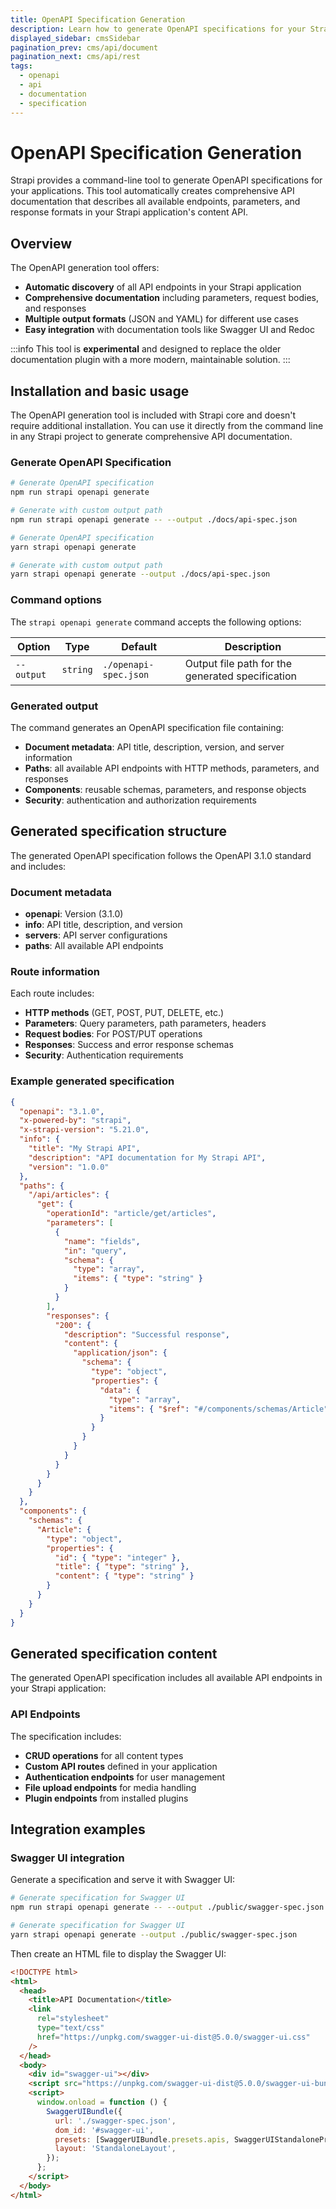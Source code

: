 ```yaml
---
title: OpenAPI Specification Generation
description: Learn how to generate OpenAPI specifications for your Strapi applications using the @strapi/openapi package
displayed_sidebar: cmsSidebar
pagination_prev: cms/api/document
pagination_next: cms/api/rest
tags:
  - openapi
  - api
  - documentation
  - specification
---
```


# OpenAPI Specification Generation

Strapi provides a command-line tool to generate OpenAPI specifications for your applications. This tool automatically creates comprehensive API documentation that describes all available endpoints, parameters, and response formats in your Strapi application's content API.

## Overview

The OpenAPI generation tool offers:

- **Automatic discovery** of all API endpoints in your Strapi application
- **Comprehensive documentation** including parameters, request bodies, and responses
- **Multiple output formats** (JSON and YAML) for different use cases
- **Easy integration** with documentation tools like Swagger UI and Redoc

:::info
This tool is **experimental** and designed to replace the older documentation plugin with a more modern, maintainable solution.
:::

## Installation and basic usage

The OpenAPI generation tool is included with Strapi core and doesn't require additional installation. You can use it directly from the command line in any Strapi project to generate comprehensive API documentation.

### Generate OpenAPI Specification

<Tabs groupId="package-manager">
<TabItem value="npm" label="npm">

```bash
# Generate OpenAPI specification
npm run strapi openapi generate

# Generate with custom output path
npm run strapi openapi generate -- --output ./docs/api-spec.json


```

</TabItem>
<TabItem value="yarn" label="yarn">

```bash
# Generate OpenAPI specification
yarn strapi openapi generate

# Generate with custom output path
yarn strapi openapi generate --output ./docs/api-spec.json


```

</TabItem>
</Tabs>

### Command options

The `strapi openapi generate` command accepts the following options:

| Option     | Type     | Default               | Description                                      |
| ---------- | -------- | --------------------- | ------------------------------------------------ |
| `--output` | `string` | `./openapi-spec.json` | Output file path for the generated specification |

### Generated output

The command generates an OpenAPI specification file containing:

- **Document metadata**: API title, description, version, and server information
- **Paths**: all available API endpoints with HTTP methods, parameters, and responses
- **Components**: reusable schemas, parameters, and response objects
- **Security**: authentication and authorization requirements

## Generated specification structure

The generated OpenAPI specification follows the OpenAPI 3.1.0 standard and includes:

### Document metadata

- **openapi**: Version (3.1.0)
- **info**: API title, description, and version
- **servers**: API server configurations
- **paths**: All available API endpoints

### Route information

Each route includes:

- **HTTP methods** (GET, POST, PUT, DELETE, etc.)
- **Parameters**: Query parameters, path parameters, headers
- **Request bodies**: For POST/PUT operations
- **Responses**: Success and error response schemas
- **Security**: Authentication requirements

### Example generated specification

```json
{
  "openapi": "3.1.0",
  "x-powered-by": "strapi",
  "x-strapi-version": "5.21.0",
  "info": {
    "title": "My Strapi API",
    "description": "API documentation for My Strapi API",
    "version": "1.0.0"
  },
  "paths": {
    "/api/articles": {
      "get": {
        "operationId": "article/get/articles",
        "parameters": [
          {
            "name": "fields",
            "in": "query",
            "schema": {
              "type": "array",
              "items": { "type": "string" }
            }
          }
        ],
        "responses": {
          "200": {
            "description": "Successful response",
            "content": {
              "application/json": {
                "schema": {
                  "type": "object",
                  "properties": {
                    "data": {
                      "type": "array",
                      "items": { "$ref": "#/components/schemas/Article" }
                    }
                  }
                }
              }
            }
          }
        }
      }
    }
  },
  "components": {
    "schemas": {
      "Article": {
        "type": "object",
        "properties": {
          "id": { "type": "integer" },
          "title": { "type": "string" },
          "content": { "type": "string" }
        }
      }
    }
  }
}
```

## Generated specification content

The generated OpenAPI specification includes all available API endpoints in your Strapi application:

### API Endpoints

The specification includes:

- **CRUD operations** for all content types
- **Custom API routes** defined in your application
- **Authentication endpoints** for user management
- **File upload endpoints** for media handling
- **Plugin endpoints** from installed plugins

## Integration examples

### Swagger UI integration

Generate a specification and serve it with Swagger UI:

<Tabs groupId="package-manager">
<TabItem value="npm" label="npm">

```bash
# Generate specification for Swagger UI
npm run strapi openapi generate -- --output ./public/swagger-spec.json
```

</TabItem>
<TabItem value="yarn" label="yarn">

```bash
# Generate specification for Swagger UI
yarn strapi openapi generate --output ./public/swagger-spec.json
```

</TabItem>
</Tabs>

Then create an HTML file to display the Swagger UI:

```html
<!DOCTYPE html>
<html>
  <head>
    <title>API Documentation</title>
    <link
      rel="stylesheet"
      type="text/css"
      href="https://unpkg.com/swagger-ui-dist@5.0.0/swagger-ui.css"
    />
  </head>
  <body>
    <div id="swagger-ui"></div>
    <script src="https://unpkg.com/swagger-ui-dist@5.0.0/swagger-ui-bundle.js"></script>
    <script>
      window.onload = function () {
        SwaggerUIBundle({
          url: './swagger-spec.json',
          dom_id: '#swagger-ui',
          presets: [SwaggerUIBundle.presets.apis, SwaggerUIStandalonePreset],
          layout: 'StandaloneLayout',
        });
      };
    </script>
  </body>
</html>
```
